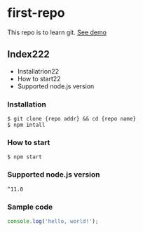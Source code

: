 # first-repo

This repo is to learn git.
[See demo](https:///www.google.com)

## Index222

- Installatrion22
- How to start22
- Supported node.js version

### Installation

```shell
$ git clone {repo addr} && cd {repo name}
$ npm intall
```

### How to start

`$ npm start`

### Supported node.js version

`^11.0`

### Sample code

```javascript
console.log('hello, world!');
```
